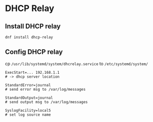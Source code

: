 # DHCP Relay
## Install DHCP relay
`dnf install dhcp-relay`  

## Config DHCP relay
cp `/usr/lib/systemd/system/dhcrelay.service` to `/etc/systemd/system/`  

```
ExecStart=... 192.168.1.1
# -> dhcp server location

StandardError=journal
# send error msg to /var/log/messages

StandardOutput=journal
# send output msg to /var/log/messages

SyslogFacility=local5
# set log source name
```
